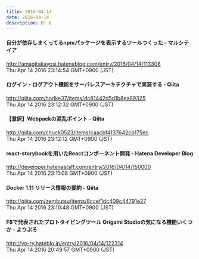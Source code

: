 ```yaml
---
title: 2016-04-14
date: 2016-04-14
description: B! 6
---
```


#### 自分が依存しまくってるnpmパッケージを表示するツールつくった - マルシテイア
http://amagitakayosi.hatenablog.com/entry/2016/04/14/113308<br>
Thu Apr 14 2016 23:14:54 GMT+0900 (JST)<br>


#### ログイン・ログアウト機能をサーバレスアーキテクチャで実装する - Qiita
http://qiita.com/horike37/items/dc81442d5d1b8ea89325<br>
Thu Apr 14 2016 23:12:32 GMT+0900 (JST)<br>


#### 【意訳】Webpackの混乱ポイント - Qiita
http://qiita.com/chuck0523/items/caacbf4137642cb175ec<br>
Thu Apr 14 2016 23:12:12 GMT+0900 (JST)<br>


#### react-storybookを用いたReactコンポーネント開発 - Hatena Developer Blog
http://developer.hatenastaff.com/entry/2016/04/14/150000<br>
Thu Apr 14 2016 23:11:08 GMT+0900 (JST)<br>


#### Docker 1.11 リリース情報の要約 - Qiita
http://qiita.com/zembutsu/items/8ccef1dc409c44791e27<br>
Thu Apr 14 2016 23:10:48 GMT+0900 (JST)<br>


#### F8で発表されたプロトタイピングツール Origami Studioの気になる機能いくつか - よりぶろ
http://yo-ry.hateblo.jp/entry/2016/04/14/122314<br>
Thu Apr 14 2016 20:49:57 GMT+0900 (JST)<br>


